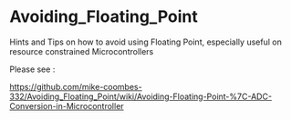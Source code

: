 # Avoiding_Floating_Point
Hints and Tips on how to avoid using Floating Point, especially useful on resource constrained Microcontrollers

Please see :

https://github.com/mike-coombes-332/Avoiding_Floating_Point/wiki/Avoiding-Floating-Point-%7C-ADC-Conversion-in-Microcontroller






 
 


